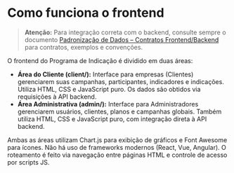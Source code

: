 # Como funciona o frontend

> **Atenção:** Para integração correta com o backend, consulte sempre o documento [Padronização de Dados – Contratos Frontend/Backend](./padroes-dados.md) para contratos, exemplos e convenções.

O frontend do Programa de Indicação é dividido em duas áreas:

- **Área do Cliente (client/):** Interface para empresas (Clientes) gerenciarem suas campanhas, participantes, indicadores e indicações. Utiliza HTML, CSS e JavaScript puro. Os dados são obtidos via requisições à API backend.
- **Área Administrativa (admin/):** Interface para Administradores gerenciarem usuários, clientes, planos e campanhas globais. Também utiliza HTML, CSS e JavaScript puro, com integração direta à API backend.

Ambas as áreas utilizam Chart.js para exibição de gráficos e Font Awesome para ícones. Não há uso de frameworks modernos (React, Vue, Angular). O roteamento é feito via navegação entre páginas HTML e controle de acesso por scripts JS. 